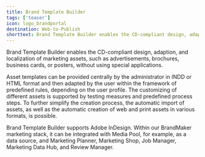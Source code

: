 ```yaml
---
title: Brand Template Builder
tags: ['teaser']
icon: logo_brandportal
destination: Web-to-Publish
shorttext: Brand Template Builder enables the CD-compliant design, adaption, and localization of marketing assets, such as advertisements, brochures, business cards, or posters, without using special applications.  
---
```

Brand Template Builder enables the CD-compliant design, adaption, and localization of marketing assets, such as advertisements, brochures, business cards, or posters, without using special applications.  

Asset templates can be provided centrally by the administrator in INDD or HTML format and then adapted by the user within the framework of predefined rules, depending on the user profile. The customizing of different assets is supported by testing measures and predefined process steps. To further simplify the creation process, the automatic import of assets, as well as the automatic creation of web and print assets in various formats, is possible. 

Brand Template Builder supports Adobe InDesign. Within our BrandMaker marketing stack, it can be integrated with Media Pool, for example, as a data source, and Marketing Planner, Marketing Shop, Job Manager, Marketing Data Hub, and Review Manager.  
